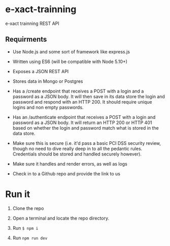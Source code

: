# e-xact-trainning
e-xact trainning REST API

## Requirments

* Use Node.js and some sort of framework like express.js

* Written using ES6 (will be compatible with Node 5.10+)

* Exposes a JSON REST API

* Stores data in Mongo or Postgres

* Has a /create endpoint that receives a POST with a login and a password as a JSON body.   It will then save in its data store the login and password and respond with an HTTP 200.  It should require unique logins and non empty passwords.

* Has an /authenticate endpoint that receives a POST with a login and password as a JSON body.  It will return an HTTP 200 or HTTP 401 based on whether the login and password match what is stored in the data store.

* Make sure this is secure (i.e. it'd pass a basic PCI DSS security review, though no need to dive really deep in to all the pedantic rules. Credentials should be stored and handled securely however).

* Make sure it handles and render errors, as well as logs

* Check in to a Github repo and provide the link to us


# Run it
1. Clone the repo

2. Open a terminal and locate the repo directory.

3. Run `$ npm i`

4. Run `npm run dev`

